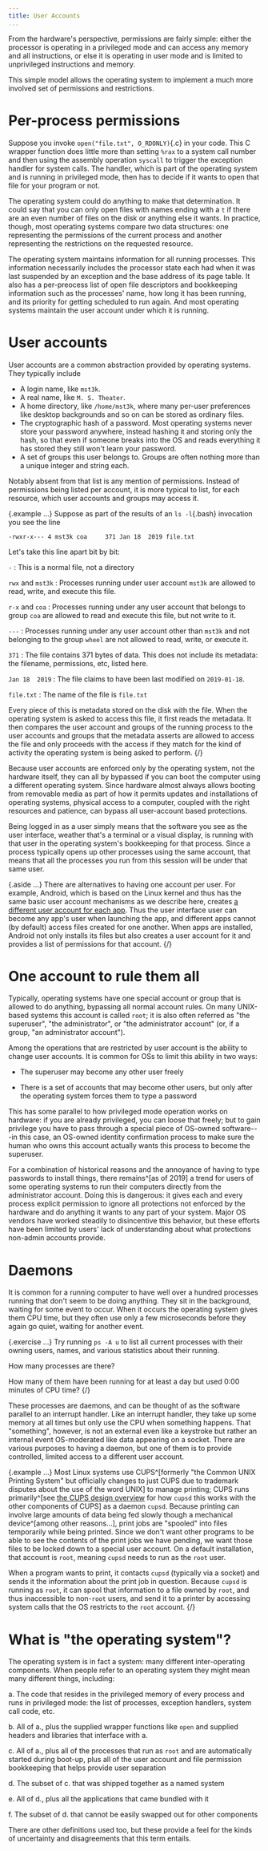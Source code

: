 ```yaml
---
title: User Accounts
...
```


From the hardware's perspective, permissions are fairly simple:
either the processor is operating in a privileged mode
and can access any memory and all instructions,
or else it is operating in user mode and is limited to unprivileged instructions and memory.

This simple model allows the operating system to implement
a much more involved set of permissions and restrictions.

# Per-process permissions

Suppose you invoke `open("file.txt", O_RDONLY)`{.c} in your code.
This C wrapper function does little more than setting `%rax` to a system call number and then using the assembly operation `syscall` to trigger the exception handler for system calls.
The handler, which is part of the operating system and is running in privileged mode, then has to decide if it wants to open that file for your program or not.

The operating system could do anything to make that determination.
It could say that you can only open files with names ending with a `t` if there are an even number of files on the disk or anything else it wants.
In practice, though, most operating systems compare two data structures:
one representing the permissions of the current process
and another representing the restrictions on the requested resource.

The operating system maintains information for all running processes.
This information necessarily includes the processor state each had when it was last suspended by an exception and the base address of its page table.
It also has a per-preocess list of open file descriptors
and bookkeeping information
such as the processes' name, how long it has been running,
and its priority for getting scheduled to run again.
And most operating systems maintain the user account under which it is running.

# User accounts

User accounts are a common abstraction provided by operating systems.
They typically include

- A login name, like `mst3k`.
- A real name, like `M. S. Theater`.
- A home directory, like `/home/mst3k`, where many per-user preferences like desktop backgrounds and so on can be stored as ordinary files.
- The cryptographic hash of a password. Most operating systems never store your password anywhere, instead hashing it and storing only the hash, so that even if someone breaks into the OS and reads everything it has stored they still won't learn your password.
- A set of groups this user belongs to. Groups are often nothing more than a unique integer and string each.

Notably absent from that list is any mention of permissions.
Instead of permissions being listed per account,
it is more typical to list, for each resource, which user accounts and groups may access it.

{.example ...} Suppose as part of the results of an `ls -l`{.bash}
invocation you see the line

	-rwxr-x--- 4 mst3k coa     371 Jan 18  2019 file.txt

Let's take this line apart bit by bit:

`-`
:	This is a normal file, not a directory

`rwx` and `mst3k`
:	Processes running under user account `mst3k` are allowed to read, write, and execute this file.

`r-x` and `coa`
:	Processes running under any user account that belongs to group `coa` are allowed to read and execute this file, but not write to it.

`---`
:	Processes running under any user account other than `mst3k` and not belonging to the group `wheel` are not allowed to read, write, or execute it.

`371`
:	The file contains 371 bytes of data.
	This does not include its metadata: the filename, permissions, etc, listed here.

`Jan 18  2019`
:	The file claims to have been last modified on `2019-01-18`.

`file.txt`
:	The name of the file is `file.txt`

Every piece of this is metadata stored on the disk with the file.
When the operating system is asked to access this file,
it first reads the metadata.
It then compares the user account and groups of the running process
to the user accounts and groups that the metadata asserts are allowed to access the file
and only proceeds with the access if they match for the kind of activity
the operating system is being asked to perform.
{/}

Because user accounts are enforced only by the operating system,
not the hardware itself,
they can all by bypassed if you can boot the computer
using a different operating system.
Since hardware almost always allows booting from removable media
as part of how it permits updates and installations of operating systems,
physical access to a computer, coupled with the right resources and patience,
can bypass all user-account based protections.

Being logged in as a user
simply means that the software you see as the user interface,
weather that's a terminal or a visual display,
is running with that user in the operating system's bookkeeping for that process.
Since a process typically opens up other processes using the same account,
that means that all the processes you run from this session will be under that same user.

{.aside ...}
There are alternatives to having one account per user.
For example, Android, which is based on the Linux kernel and thus has the same basic user account mechanisms as we describe here,
creates [a different user account for each app](https://source.android.com/security/app-sandbox).
Thus the user interface user can become any app's user when launching the app,
and different apps cannot (by default) access files created for one another.
When apps are installed, Android not only installs its files
but also creates a user account for it and provides a list of permissions for that account.
{/}

# One account to rule them all

Typically, operating systems have one special account
or group
that is allowed to do anything, bypassing all normal account rules.
On many UNIX-based systems this account is called `root`;
it is also often referred as "the superuser", "the administrator", or "the administrator account"
(or, if a group, "an administrator account").

Among the operations that are restricted by user account
is the ability to change user accounts.
It is common for OSs to limit this ability in two ways:

- The superuser may become any other user freely

- There is a set of accounts that may become other users,
	but only after the operating system forces them to type a password

This has some parallel to how privileged mode operation works on hardware:
if you are already privileged, you can loose that freely;
but to gain privilege you have to pass through a special piece of OS-owned software---in this case, an OS-owned identity confirmation process to make sure the human who owns this account actually wants this process to become the superuser.

For a combination of historical reasons and the annoyance of having to type passwords to install things,
there remains^[as of 2019] a trend for users of some operating systems
to run their computers directly from the administrator account.
Doing this is dangerous: it gives each and every process
explicit permission to ignore all protections not enforced by the hardware
and do anything it wants to any part of your system.
Major OS vendors have worked steadily to disincentive this behavior,
but these efforts have been limited by users' lack of understanding
about what protections non-admin accounts provide.

# Daemons

It is common for a running computer to have well over a hundred processes running
that don't seem to be doing anything.
They sit in the background, waiting for some event to occur.
When it occurs the operating system gives them CPU time,
but they often use only a few microseconds before they again go quiet,
waiting for another event.

{.exercise ...}
Try running `ps -A u` to list all current processes with their owning users,
names, and various statistics about their running.

How many processes are there?

How many of them have been running for at least a day but used 0:00 minutes of CPU time?
{/}

These processes are daemons, and can be thought of as the software parallel
to an interrupt handler.
Like an interrupt handler, they take up some memory at all times
but only use the CPU when something happens.
That "something", however, is not an external even like a keystroke
but rather an internal event OS-moderated like data appearing on a socket.
There are various purposes to having a daemon,
but one of them is to provide controlled, limited access to a different user account.

{.example ...}
Most Linux systems use CUPS^[formerly "the Common UNIX Printing System" but officially changes to just CUPS due to trademark disputes about the use of the word UNIX] to manage printing;
CUPS runs primarily^[see [the CUPS design overview](https://www.cups.org/doc/spec-design.html) for how `cupsd` this works with the other components of CUPS] as a daemon `cupsd`.
Because printing can involve large amounts of data being fed slowly though a mechanical device^[among other reasons...],
print jobs are "spooled" into files temporarily while being printed.
Since we don't want other programs to be able to see the contents of the print jobs we have pending, we want those files to be locked down to a special user account.
On a default installation, that account is `root`,
meaning `cupsd` needs to run as the `root` user.

When a program wants to print, it contacts `cupsd`
(typically via a socket)
and sends it the information about the print job in question.
Because `cupsd` is running as `root`, it can spool that information to a file owned by `root`, and thus inaccessible to non-`root` users,
and send it to a printer by accessing system calls
that the OS restricts to the `root` account.
{/}

# What is "the operating system"?

The operating system is in fact a system:
many different inter-operating components.
When people refer to an operating system they might mean
many different things, including:

a.  The code that resides in the privileged memory of every process
	and runs in privileged mode:
	the list of processes, exception handlers, system call code, etc.

b.  All of a., plus the supplied wrapper functions like `open`
	and supplied headers and libraries that interface with a.

c.  All of a., plus all of the processes that run as `root`
	and are automatically started during boot-up,
	plus all of the user account and file permission bookkeeping that helps provide user separation

d.  The subset of c. that was shipped together as a named system

e.  All of d., plus all the applications that came bundled with it

f.  The subset of d. that cannot be easily swapped out for other components

There are other definitions used too, but these provide a feel for the kinds of uncertainty and disagreements that this term entails.
